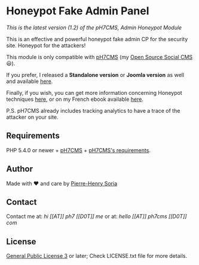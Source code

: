 # Honeypot Fake Admin Panel

_This is the latest version (1.2) of the pH7CMS, Admin Honeypot Module_

This is an effective and powerful honeypot fake admin CP for the security site. Honeypot for the attackers!

This module is only compatible with [pH7CMS](http://ph7cms.com) (my [Open Source Social CMS](http://github.com/pH7Software/pH7-Social-Dating-CMS) :smiley:).

If you prefer, I released a __Standalone version__ or __Joomla version__ as well and available [here](http://github.com/pH-7/Honeypots).


Finally, if you wish, you can get more information concerning Honeypot techniques [here](http://en.wikipedia.org/wiki/Honeypot_(computing)), or on my French ebook available [here](http://01script.com/static/gifts/books/Guide-Pots-de-Miel-informatique.pdf).


P.S. pH7CMS already includes tracking analytics to have a trace of the attacker on your site.


## Requirements

PHP 5.4.0 or newer + [pH7CMS](http://ph7cms.com/order/) + [pH7CMS's requirements](http://ph7cms.com/doc/en/requirements).


## Author

Made with ♥ and care by [Pierre-Henry Soria](http://ph7.me)


## Contact

Contact me at: *hi [[AT]] ph7 [[D0T]] me* or at: *hello [[AT]] ph7cms [[D0T]] com*


## License

[General Public License 3](http://www.gnu.org/licenses/gpl.html) or later; Check LICENSE.txt file for more details.
